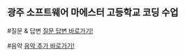 ## 광주 소프트웨어 마에스터 고등학교 코딩 수업

#질문 & 답변
[질문 답변 바로가기!](https://docs.google.com/spreadsheets/d/1barVIxECQE-kWUe0Pg12Q9oskii_GRNTmXb0XLOPP3Q/edit?usp=sharing)

#음악
[음악 추가 바로가기!](https://www.youtube.com/playlist?list=PLuHgQVnccGMBSh-g6XLFOO8bDEaW1-yT_&jct=B-c1YVGYzuIIbIlKEQLBhFq26jtu2Q)
